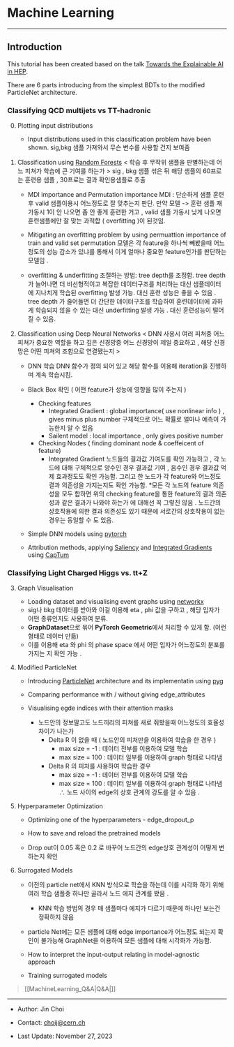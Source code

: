 # Machine Learning

---

## Introduction

This tutorial has been created based on the talk [Towards the Explainable AI in HEP](https://indico.cern.ch/event/1345869/timetable/).

There are 6 parts introducing from the simplest BDTs to the modified ParticleNet architecture.

  

### Classifying QCD multijets vs TT-hadronic

 0. Plotting input distributions

	- Input distributions used in this classification problem have been shown.
	   sig,bkg 샘플 가져와서 무슨 변수를 사용할 건지 보여줌 
1. Classification using [Random Forests](https://link.springer.com/article/10.1023/A:1010933404324)
	< 학습 후 무작위 샘플을 판별하는데 어느 피쳐가 학습에 큰 기여를 하는가 >
	sig , bkg 샘플 섞은 뒤 해당 샘플의 60프로는 훈련용 샘플 , 30프로는 결과 확인용샘플로 추출 
	- MDI importance and Permutation importance
		MDI : 단순하게 샘플 훈련 후 valid 샘플이용시 어느정도로 잘 맞추는지 판단. 
		만약 모델 -> 훈련 샘플 재 가동시 1이 안 나오면 좀 안 좋게 훈련한 거고 , valid 샘플 가동시 낮게 나오면  훈련샘플에만 잘 맞는 과적합 ( overfitting )이 된것임. 
	- Mitigating an overfitting problem by using permuattion importance of train and valid set
		permutation 모델은 각 feature을 하나씩 빼봤을때 어느정도의 성능 감소가 있냐를 통해서 이게 얼마나 중요한 feature인가를 판단하는 모델임 .

	- overfitting & underfitting 조절하는 방법: 
		tree depth를 조정함.
		 tree depth가 늘어나면 더 비선형적이고 복잡한 데이터구조를 처리하는 대신 샘플데이터에 지나치게 학습된 overfitting 발생 가능. 대신 훈련 성능은 좋을 수 있음 . 
		 tree depth 가 줄어들면 더 간단한 데이터구조를 학습하여 훈련데이터에 과하게 학습되지 않을 수 있는 대신 underfitting 발생 가능 . 대신 훈련성능이 떨어질 수 있음. 
2. Classification using Deep Neural Networks
	< DNN 사용시 여러 피쳐중 어느 피쳐가 중요한 역할을 하고 깊은 신경망중 어느 신경망이 제일 중요하고 , 해당 신경망은 어떤 피쳐의 조합으로 연결됐는지  > 
	- DNN 학습 
		 DNN 함수가 정의 되어 있고 해당 함수를 이용해 iteration을 진행하며 계속 학습시킴. 

	- Black Box 확인 ( 어떤 feature가 성능에 영향을 많이 주는지 )
		- Checking features 	
			- Integrated Gradient :
				global importance( use nonlinear info ) , gives minus plus number 
				구체적으로 어느 확률로 얼마나 예측이 가능한지 알 수 있음 
			- Sailent model : 
				local importance , only gives positive number
		- Checking Nodes ( finding dominant node & coeffeicent of feature)
			- Integrated Gradient
				노드들의 결과값 기여도를 확인 가능하고 , 각 노드에 대해 구체적으로 양수인 경우 결과값 기여 , 음수인 경우 결과값 억제 효과정도도 확인 가능함. 
				그리고 한 노드가 각 feature와 어느정도 결과 의존성을 가지는지도 확인 가능함. 
				*모든 각 노드의 feature 의존성을 모두 합하면  위의 checking feature을 통한 feature의 결과 의존성과 같은 결과가 나와야 하는가 에 대해선  꼭 그렇진 않음 .
				노드간의 상호작용에 의한 결과 의존성도 있기 때문에 서로간의 상호작용이 없는경우는 동일할 수 도 있음. 
	- Simple DNN models using [pytorch](https://pytorch.org/)
	- Attribution methods, applying [Saliency](https://arxiv.org/abs/1711.00867) and [Integrated Gradients](https://arxiv.org/abs/1703.01365) using [CapTum](https://captum.ai/)

### Classifying Light Charged Higgs vs. tt+Z

3. Graph Visualisation
	- Loading dataset and visualising event graphs using [networkx](https://networkx.org/)
	- sig나 bkg 데이터를 받아와 이걸 이용해 eta , phi 값을 구하고 , 해당 입자가 어떤 종류인지도 사용하여 분류. 
	- **GraphDataset**으로 묶어 **PyTorch Geometric**에서 처리할 수 있게 함. (이런 형태로 데이터 만듦)
	- 이를 이용해 eta 와 phi 의 phase space 에서 어떤 입자가 어느정도의 분포를 가지는 지 확인 가능 .
4. Modified ParticleNet

	- Introducing [ParticleNet](https://arxiv.org/abs/1902.08570) architecture and its implementatin using [pyg](https://pytorch-geometric.readthedocs.io/en/latest/)
	- Comparing performance with / without giving edge\_attributes
	- Visualising egde indices with their attention masks
	
		- 노드안의 정보말고도 노드끼리의 피쳐를 새로 줘봤을때 어느정도의 효율성 차이가 나는가 
			- Delta R 이 없을 때 ( 노드안의 피처만을 이용하여 학습을 한 경우  )
				- max size = -1 : 데이터 전부를 이용하여 모델 학습 
				- max size = 100 : 데이터 일부를 이용하여 graph 형태로 나타냄 
			- Delta R 의 피처를 사용하여 학습한 경우 
				-  max size = -1 : 데이터 전부를 이용하여 모델 학습 
				- max size = 100 : 데이터 일부를 이용하여 graph 형태로 나타냄 
			$\therefore$ 노드 사이의 edge의 상호 관계의 강도를 알 수 있음 . 
			
5. Hyperparameter Optimization

	- Optimizing one of the hyperparameters - edge\_dropout\_p
	
	- How to save and reload the pretrained models
	
	 - Drop out이 0.05 혹은 0.2 로 바꾸어 노드간의 edge상호 관계성이 어떻게 변하는지 확인  
6. Surrogated Models
	 - 이전의 particle net에서 KNN 방식으로 학습을 하는데 이를 시각화 하기 위해 여러 학습 샘플중 하나만 골라서 노드 에지 관계를 봤음 . 
		 - KNN 학습 방법의 경우 매 샘플마다 에지가 다르기 때문에 하나만 보는건 정확하지 않음
	
	 - particle Net에는 모든 샘플에 대해 edge importance가 어느정도 되는지 확인이 불가능해 GraphNet을 이용하여 모든 샘플에 대해 시각화가 가능함. 
	
	- How to interpret the input-output relating in model-agnostic approach
	- Training surrogated models

>  [[MachineLearning_Q&A|Q&A|]]


---

- Author: Jin Choi

- Contact: choij@cern.ch

- Last Update: November 27, 2023